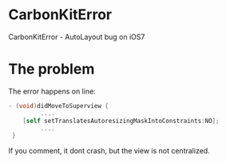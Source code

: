 # CarbonKitError
CarbonKitError - AutoLayout bug on iOS7

# The problem  

The error happens on line:

```objective-c
- (void)didMoveToSuperview {  
         ....  
	[self setTranslatesAutoresizingMaskIntoConstraints:NO];  
         ....  
 }  
```  

If you comment, it dont crash, but the view is not centralized.
